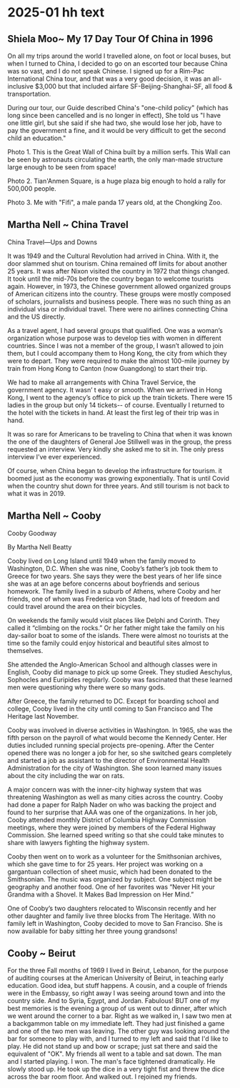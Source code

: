 # 2025-01 hh text


## Shiela Moo~ My 17 Day Tour Of China in 1996

On all my  trips around the world I travelled alone, on foot or local buses, but when I turned to China, I decided to go on an escorted tour because China was so vast, and I do not speak Chinese.  I signed up for a Rim-Pac International China tour, and that was a very good decision, it was an all-inclusive $3,000 but that included airfare SF-Beijing-Shanghai-SF, all food & transportation.

During our tour, our Guide described China's "one-child policy" (which has long since been cancelled and is no longer in effect),  She told us "I have one little girl, but she said if she had two, she would lose her job, have to pay the government a fine, and it would be very difficult to get the second child an education."

Photo 1.  This is the Great Wall of China built by a million serfs.  This Wall can be seen by astronauts circulating the earth, the only man-made structure large enough to be seen from space!

Photo 2.  Tian'Anmen Square, is a huge plaza big enough to hold a rally for 500,000 people.

Photo 3.  Me with "Fifi", a male panda 17 years old, at the Chongking Zoo.

## Martha Nell ~ China Travel

China Travel—Ups and Downs

It was 1949 and the Cultural Revolution had arrived in China. With it, the door slammed shut on tourism.  China remained off limits for about another 25 years.  It was after Nixon visited the country in 1972 that things changed.  It took until the mid-70s before the  country began to welcome tourists again.  However, in 1973, the Chinese government  allowed  organized groups  of American citizens into the country.  These groups were mostly composed of scholars, journalists and business people. There was no such thing as an individual visa or individual travel.  There were no airlines connecting China and the US directly.

As a travel agent, I had several groups that qualified.  One was a woman’s organization whose purpose was to develop ties with women in different countries. Since I was not a member of the group, I wasn’t allowed to join them, but I could accompany them to Hong Kong, the city from which they were to depart.  They were required to make the almost 100-mile journey by train from Hong Kong to Canton (now Guangdong) to start their trip.

We had to make all arrangements with China Travel Service, the government agency.  It wasn’ t easy or smooth.  When we arrived in Hong Kong, I went to the agency’s office to pick up the train tickets. There were 15 ladies in the group but only 14 tickets-- of course.   Eventually I returned to the hotel with the tickets in hand. At least the first leg of their trip was in hand.

It was so rare for Americans to be traveling to China that when it was known the one of the daughters of General Joe Stillwell was in the group, the press requested an interview.  Very kindly she asked me to sit in.  The only press interview I’ve ever experienced.

Of course, when China began to develop the infrastructure for tourism. it boomed just as the economy was growing exponentially.   That is until Covid when the country shut down for three years.  And still tourism is not back to what it was in 2019.



## Martha Nell ~ Cooby

Cooby Goodway

By Martha Nell Beatty

Cooby lived  on Long Island  until 1949 when the family moved to Washington, D.C.  When she was nine, Cooby’s father’s job  took them to  Greece for two years. She says they were the best years of her life since she was at an age before concerns about boyfriends and serious homework. The family lived in a suburb of Athens, where Cooby and her friends, one of whom was Frederica von Stade, had lots of freedom and could travel around the area on their bicycles.

 On weekends the family would visit places like Delphi and Corinth.  They called it  “climbing on the rocks.” Or her father might take the family on his day-sailor boat to some of the islands.  There were almost no tourists at the time so the family could enjoy historical and beautiful sites  almost to themselves.

She attended the Anglo-American School and although classes were in English, Cooby did manage to pick up some Greek.   They studied Aeschylus, Sophocles and  Euripides  regularly.   Cooby was  fascinated that these learned men were questioning why there were so many gods.

After Greece, the family returned to DC.   Except for boarding school and college, Cooby lived in the city until coming to San Francisco and The Heritage last November.

Cooby was involved in diverse activities in Washington.  In 1965, she was the fifth person on the payroll of what would become the Kennedy Center.   Her duties included running special projects pre-opening.  After the Center opened there was no longer a job for her, so she switched gears completely and started a job as assistant to the director of Environmental Health Administration for the city of Washington.   She soon learned many issues about the city including the war on rats.

A major concern was with the inner-city highway system that was threatening Washington as well as many cities across the country.  Cooby  had done a paper for Ralph Nader on who was backing the project and found  to her surprise that AAA  was one of the organizations.  In her job, Cooby attended monthly District of Columbia Highway Commission meetings, where they were joined by members of  the Federal Highway Commission. She learned speed writing so that she could take minutes to share with lawyers fighting the highway system.

Cooby then went on to work as a volunteer for the Smithsonian archives, which she gave time to for 25 years. Her project was working on a gargantuan collection of sheet music, which had been donated to the Smithsonian.  The music was organized by subject.   One subject might be geography and another food.  One of her favorites was “Never Hit your Grandma with a Shovel. It Makes Bad Impression on Her Mind.”

One of Cooby’s two daughters relocated to Wisconsin recently and  her other daughter and  family live three blocks from The Heritage. With no family left in Washington, Cooby decided to move to San Franciso.  She is now available for baby sitting her three young grandsons!



## Cooby ~ Beirut


For the three Fall months of 1969 I lived in Beirut, Lebanon, for the purpose of auditing courses at the
American University of Beirut, in teaching early education. Good idea, but stuff happens.
A cousin, and a couple of friends were in the Embassy, so right away I was seeing around town and into the
country side.  And to Syria, Egypt, and Jordan.  Fabulous!
BUT one of my best memories is the evening a group of us went out to dinner, after which we went around the corner to a bar.
Right as we walked in, I saw two men at a backgammon table on my immediate left.  They had just
finished a game and one  of the two men was leaving.  The other guy was looking around the bar for
someone to play with, and I turned to my left and said that I'd like to play.
He did not stand up and bow or scrape; just sat there and said the equivalent of "OK".
My friends all went to a table and sat down.
The man and I started playing.
I won.
The man's face tightened dramatically.
He slowly stood up.
He took up the dice in a very tight fist and threw the dice across the bar room floor.
And walked out.
I rejoined my friends.
